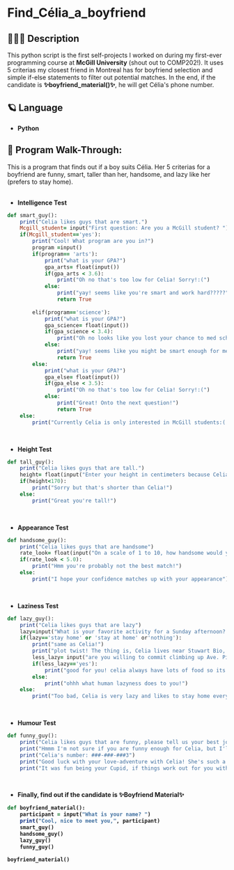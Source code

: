 <h1>Find_Célia_a_boyfriend</h1>

<h2>👩🏻‍💻 Description</h2>
This python script is the first self-projects I worked on during my first-ever programming course at <b>McGill University</b> (shout out to COMP202!). It uses 5 criterias my closest friend in Montreal has for boyfriend selection and simple if-else statements to filter out potential matches. In the end, if the candidate is <b>✨boyfriend_material()✨</b>, he will get Célia's phone number. 
<br />

<h2>🪐 Language</h2>

- <b>Python</b>


<h2>🦠 Program Walk-Through:</h2>
This is a program that finds out if a boy suits Célia. Her 5 criterias for a boyfriend are funny, smart, taller than her, handsome, and lazy like her (prefers to stay home). 

<br/>
<br/>

- <b>Intelligence Test</b>

```ruby
def smart_guy():
    print("Celia likes guys that are smart.")
    Mcgill_student= input("First question: Are you a McGill student? ")
    if(Mcgill_student=='yes'):
        print("Cool! What program are you in?")
        program =input()
        if(program== 'arts'):
            print("what is your GPA?")
            gpa_arts= float(input())
            if(gpa_arts < 3.6):
                print("Oh no that's too low for Celia! Sorry!:(")
            else:
                print("yay! seems like you're smart and work hard?????")
                return True
        
        elif(program=='science'):
            print("what is your GPA?")
            gpa_science= float(input())
            if(gpa_science < 3.4):
                print("Oh no looks like you lost your chance to med school:(")
            else:
                print("yay! seems like you might be smart enough for med school???")
                return True
        else:
            print("what is your GPA?")
            gpa_else= float(input())
            if(gpa_else < 3.5):
                print("Oh no that's too low for Celia! Sorry!:(")
            else:
                print("Great! Onto the next question!")
                return True
    else:
        print("Currently Celia is only interested in McGill students:( Sorry")
```

<br/>

- <b>Height Test</b>

```ruby
def tall_guy():
    print("Celia likes guys that are tall.")
    height= float(input("Enter your height in centimeters because Celia is Canadian and I'm too lazy to calculate for you: "))
    if(height<170):
        print("Sorry but that's shorter than Celia!")
    else:
        print("Great you're tall!")
```

<br/>

- <b>Appearance Test</b>

```ruby
def handsome_guy():
    print("Celia likes guys that are handsome")
    rate_look= float(input("On a scale of 1 to 10, how handsome would you rate yourself? "))
    if(rate_look < 5.0):
        print("Hmm you're probably not the best match!")
    else:
        print("I hope your confidence matches up with your appearance")
```

<br/>

- <b>Laziness Test</b>

```ruby
def lazy_guy():
    print("Celia likes guys that are lazy")
    lazy=input("What is your favorite activity for a Sunday afternoon? ")
    if(lazy=='stay home' or 'stay at home' or'nothing'):
        print("same as Celia!")
        print("plot twist! The thing is, Celia lives near Stuwart Bio, so even though you should be lazy like her, you have to be a bit less lazy because you'll have to clime up the hill")
        less_lazy= input("are you willing to commit climbing up Ave. Pins everyday? ")
        if(less_lazy=='yes'):
            print("good for you! celia always have lots of food so its good excercise anyway.")
        else:
            print("ohhh what human lazyness does to you!")
    else:
        print("Too bad, Celia is very lazy and likes to stay home everyday")
```

<br/>

- <b>Humour Test</b>

```ruby
def funny_guy():
    print("Celia likes guys that are funny, please tell us your best joke:"), input()
    print("Hmmm I'm not sure if you are funny enough for Celia, but I'll give you her number since you've past most questions!")
    print("Celia's number: ###-###-###3")
    print("Good luck with your love-adventure with Celia! She's such a smart/beautiful/nice/lazy person!")
    print("It was fun being your Cupid, if things work out for you with Celia please be my Cupid too!")
```

<br/>

- <b>Finally, find out if the candidate is <b>✨Boyfriend Material✨</b>

```ruby
def boyfriend_material():
    participant = input("What is your name? ")
    print("Cool, nice to meet you,", participant)
    smart_guy()
    handsome_guy()
    lazy_guy()
    funny_guy()
    
boyfriend_material()
```
